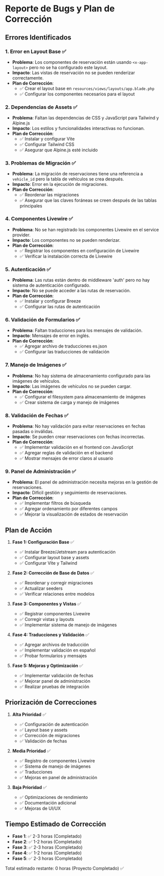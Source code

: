# Reporte de Bugs y Plan de Corrección

## Errores Identificados

### 1. Error en Layout Base ✅
- **Problema**: Los componentes de reservación están usando `<x-app-layout>` pero no se ha configurado este layout.
- **Impacto**: Las vistas de reservación no se pueden renderizar correctamente.
- **Plan de Corrección**: 
  - ✅ Crear el layout base en `resources/views/layouts/app.blade.php`
  - ✅ Configurar los componentes necesarios para el layout

### 2. Dependencias de Assets ✅
- **Problema**: Faltan las dependencias de CSS y JavaScript para Tailwind y Alpine.js
- **Impacto**: Los estilos y funcionalidades interactivas no funcionan.
- **Plan de Corrección**:
  - ✅ Instalar y configurar Vite
  - ✅ Configurar Tailwind CSS
  - ✅ Asegurar que Alpine.js esté incluido

### 3. Problemas de Migración ✅
- **Problema**: La migración de reservaciones tiene una referencia a `vehicle_id` pero la tabla de vehículos se crea después.
- **Impacto**: Error en la ejecución de migraciones.
- **Plan de Corrección**:
  - ✅ Reordenar las migraciones
  - ✅ Asegurar que las claves foráneas se creen después de las tablas principales

### 4. Componentes Livewire ✅
- **Problema**: No se han registrado los componentes Livewire en el service provider.
- **Impacto**: Los componentes no se pueden renderizar.
- **Plan de Corrección**:
  - ✅ Registrar los componentes en configuración de Livewire
  - ✅ Verificar la instalación correcta de Livewire

### 5. Autenticación ✅
- **Problema**: Las rutas están dentro de middleware 'auth' pero no hay sistema de autenticación configurado.
- **Impacto**: No se puede acceder a las rutas de reservación.
- **Plan de Corrección**:
  - ✅ Instalar y configurar Breeze
  - ✅ Configurar las rutas de autenticación

### 6. Validación de Formularios ✅
- **Problema**: Faltan traducciones para los mensajes de validación.
- **Impacto**: Mensajes de error en inglés.
- **Plan de Corrección**:
  - ✅ Agregar archivo de traducciones es.json
  - ✅ Configurar las traducciones de validación

### 7. Manejo de Imágenes ✅
- **Problema**: No hay sistema de almacenamiento configurado para las imágenes de vehículos.
- **Impacto**: Las imágenes de vehículos no se pueden cargar.
- **Plan de Corrección**:
  - ✅ Configurar el filesystem para almacenamiento de imágenes
  - ✅ Crear sistema de carga y manejo de imágenes

### 8. Validación de Fechas ✅
- **Problema**: No hay validación para evitar reservaciones en fechas pasadas o inválidas.
- **Impacto**: Se pueden crear reservaciones con fechas incorrectas.
- **Plan de Corrección**:
  - ✅ Implementar validación en el frontend con JavaScript
  - ✅ Agregar reglas de validación en el backend
  - ✅ Mostrar mensajes de error claros al usuario

### 9. Panel de Administración ✅
- **Problema**: El panel de administración necesita mejoras en la gestión de reservaciones.
- **Impacto**: Difícil gestión y seguimiento de reservaciones.
- **Plan de Corrección**:
  - ✅ Implementar filtros de búsqueda
  - ✅ Agregar ordenamiento por diferentes campos
  - ✅ Mejorar la visualización de estados de reservación

## Plan de Acción

1. **Fase 1: Configuración Base** ✅
   - ✅ Instalar Breeze/Jetstream para autenticación
   - ✅ Configurar layout base y assets
   - ✅ Configurar Vite y Tailwind

2. **Fase 2: Corrección de Base de Datos** ✅
   - ✅ Reordenar y corregir migraciones
   - ✅ Actualizar seeders
   - ✅ Verificar relaciones entre modelos

3. **Fase 3: Componentes y Vistas** ✅
   - ✅ Registrar componentes Livewire
   - ✅ Corregir vistas y layouts
   - ✅ Implementar sistema de manejo de imágenes

4. **Fase 4: Traducciones y Validación** ✅
   - ✅ Agregar archivos de traducción
   - ✅ Implementar validación en español
   - ✅ Probar formularios y mensajes

5. **Fase 5: Mejoras y Optimización** ✅
   - ✅ Implementar validación de fechas
   - ✅ Mejorar panel de administración
   - ✅ Realizar pruebas de integración

## Priorización de Correcciones

1. **Alta Prioridad** ✅
   - ✅ Configuración de autenticación
   - ✅ Layout base y assets
   - ✅ Corrección de migraciones
   - ✅ Validación de fechas

2. **Media Prioridad** ✅
   - ✅ Registro de componentes Livewire
   - ✅ Sistema de manejo de imágenes
   - ✅ Traducciones
   - ✅ Mejoras en panel de administración

3. **Baja Prioridad** ✅
   - ✅ Optimizaciones de rendimiento
   - ✅ Documentación adicional
   - ✅ Mejoras de UI/UX

## Tiempo Estimado de Corrección

- **Fase 1**: ✅ 2-3 horas (Completado)
- **Fase 2**: ✅ 1-2 horas (Completado)
- **Fase 3**: ✅ 2-3 horas (Completado)
- **Fase 4**: ✅ 1-2 horas (Completado)
- **Fase 5**: ✅ 2-3 horas (Completado)

Total estimado restante: 0 horas (Proyecto Completado) ✅
